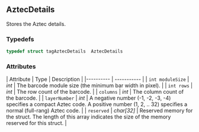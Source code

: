 ## AztecDetails
Stores the Aztec details.
  

### Typedefs

```cpp
typedef struct tagAztecDetails  AztecDetails
```  

### Attributes
   
| Attribute | Type | Description |
|---------- | ----------- |
| `int moduleSize` | *int* |  The barcode module size (the minimum bar width in pixel). |
| `int rows` | *int* | The row count of the barcode. |
| `columns` | *int* |  The column count of the barcode. |
| `layerNumber` | *int* |  A negative number (-1, -2, -3, -4) specifies a compact Aztec code. A positive number (1, 2, .. 32) specifies a normal (full-rang) Aztec code. |
| `reserved` | *char\[32\]* |  Reserved memory for the struct. The length of this array indicates the size of the memory reserved for this struct. |
